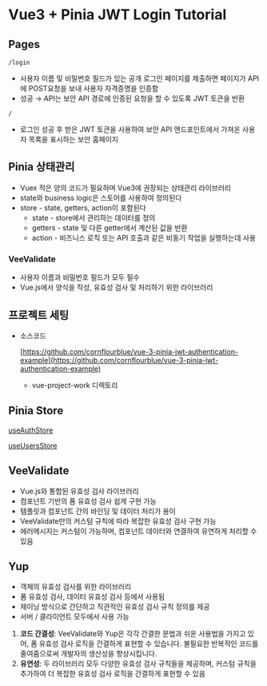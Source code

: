 # Vue3 + Pinia JWT Login Tutorial

## Pages

`/login`

- 사용자 이름 및 비밀번호 필드가 있는 공개 로그인 페이지를 제출하면 페이지가 API에 POST요청을 보내 사용자 자격증명을 인증함
- 성공 → API는 보안 API 경로에 인증된 요청을 할 수 있도록 JWT 토큰을 반환

`/`

- 로그인 성공 후 받은 JWT 토큰을 사용하여 보안 API 엔드포인트에서 가져온 사용자 목록을 표시하는 보안 홈페이지

## Pinia 상태관리

- Vuex 적은 양의 코드가 필요하며 Vue3에 권장되는 상태관리 라이브러리
- state와 business logic은 스토어를 사용하여 정의된다
- store - state, getters, action이 포함된다
    - state - store에서 관리하는 데이터를 정의
    - getters - state 및 다른 getter에서 계산된 값을 반환
    - action - 비즈니스 로직 또는 API 호출과 같은 비동기 작업을 실행하는데 사용

### VeeValidate

- 사용자 이름과 비밀번호 필드가 모두 필수
- Vue.js에서 양식을 작성, 유효성 검사 및 처리하기 위한 라이브러리

## 프로젝트 세팅

- 소스코드
    
    [https://github.com/cornflourblue/vue-3-pinia-jwt-authentication-example](https://github.com/cornflourblue/vue-3-pinia-jwt-authentication-example)
    
    - vue-project-work 디렉토리

## Pinia Store

[useAuthStore](https://www.notion.so/useAuthStore-b4ab6f153e2c4beb96da71b09766cc2e)

[useUsersStore](https://www.notion.so/useUsersStore-8ed5288a3828441e98d7bf0d3f81eec5)

## VeeValidate

- Vue.js와 통합된 유효성 검사 라이브러리
- 컴포넌트 기반의 폼 유효성 검사 쉽게 구현 가능
- 템플릿과 컴포넌트 간의 바인딩 및 데이터 처리가 용이
- VeeValidate만의 커스텀 규칙에 따라 복잡한 유효성 검사 구현 가능
- 에러메시지는 커스텀이 가능하며, 컴포넌트 데이터와 연결하여 유연하게 처리할 수 있음

## Yup

- 객체의 유효성 검사를 위한 라이브러리
- 폼 유효성 검사, 데이터 유효성 검사 등에서 사용됨
- 체이닝 방식으로 간단하고 직관적인 유효성 검사 규칙 정의를 제공
- 서버 / 클라이언트 모두에서 사용 가능

1. **코드 간결성**: VeeValidate와 Yup은 각각 간결한 문법과 쉬운 사용법을 가지고 있어, 폼 유효성 검사 로직을 간결하게 표현할 수 있습니다. 불필요한 반복적인 코드를 줄여줌으로써 개발자의 생산성을 향상시킵니다.
2. **유연성**: 두 라이브러리 모두 다양한 유효성 검사 규칙들을 제공하며, 커스텀 규칙을 추가하여 더 복잡한 유효성 검사 로직을 간결하게 표현할 수 있음
